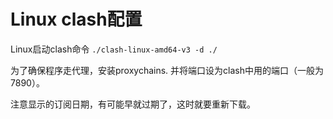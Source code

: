 # Linux clash配置

Linux启动clash命令 `./clash-linux-amd64-v3 -d ./`

为了确保程序走代理，安装proxychains. 并将端口设为clash中用的端口（一般为7890）。

注意显示的订阅日期，有可能早就过期了，这时就要重新下载。

